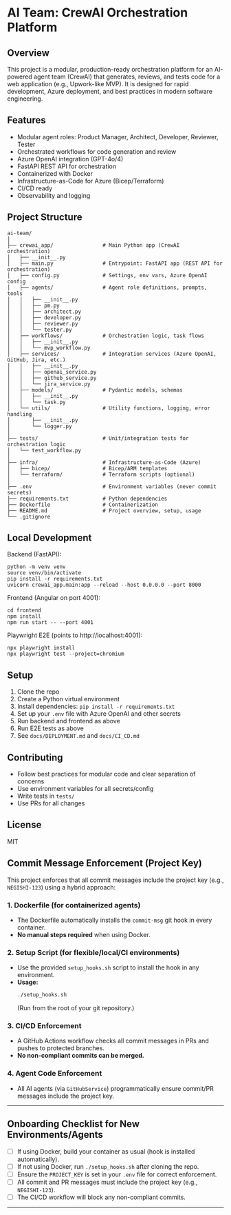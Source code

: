 # AI Team: CrewAI Orchestration Platform

## Overview
This project is a modular, production-ready orchestration platform for an AI-powered agent team (CrewAI) that generates, reviews, and tests code for a web application (e.g., Upwork-like MVP). It is designed for rapid development, Azure deployment, and best practices in modern software engineering.

## Features
- Modular agent roles: Product Manager, Architect, Developer, Reviewer, Tester
- Orchestrated workflows for code generation and review
- Azure OpenAI integration (GPT-4o/4)
- FastAPI REST API for orchestration
- Containerized with Docker
- Infrastructure-as-Code for Azure (Bicep/Terraform)
- CI/CD ready
- Observability and logging

## Project Structure
```
ai-team/
│
├── crewai_app/                # Main Python app (CrewAI orchestration)
│   ├── __init__.py
│   ├── main.py                # Entrypoint: FastAPI app (REST API for orchestration)
│   ├── config.py              # Settings, env vars, Azure OpenAI config
│   ├── agents/                # Agent role definitions, prompts, tools
│   │   ├── __init__.py
│   │   ├── pm.py
│   │   ├── architect.py
│   │   ├── developer.py
│   │   ├── reviewer.py
│   │   └── tester.py
│   ├── workflows/             # Orchestration logic, task flows
│   │   ├── __init__.py
│   │   └── mvp_workflow.py
│   ├── services/              # Integration services (Azure OpenAI, GitHub, Jira, etc.)
│   │   ├── __init__.py
│   │   ├── openai_service.py
│   │   ├── github_service.py
│   │   └── jira_service.py
│   ├── models/                # Pydantic models, schemas
│   │   ├── __init__.py
│   │   └── task.py
│   └── utils/                 # Utility functions, logging, error handling
│       ├── __init__.py
│       └── logger.py
│
├── tests/                     # Unit/integration tests for orchestration logic
│   └── test_workflow.py
│
├── infra/                     # Infrastructure-as-Code (Azure)
│   ├── bicep/                 # Bicep/ARM templates
│   └── terraform/             # Terraform scripts (optional)
│
├── .env                       # Environment variables (never commit secrets)
├── requirements.txt           # Python dependencies
├── Dockerfile                 # Containerization
├── README.md                  # Project overview, setup, usage
└── .gitignore
```

## Local Development

Backend (FastAPI):
```
python -m venv venv
source venv/bin/activate
pip install -r requirements.txt
uvicorn crewai_app.main:app --reload --host 0.0.0.0 --port 8000
```

Frontend (Angular on port 4001):
```
cd frontend
npm install
npm run start -- --port 4001
```

Playwright E2E (points to http://localhost:4001):
```
npx playwright install
npx playwright test --project=chromium
```

## Setup
1. Clone the repo
2. Create a Python virtual environment
3. Install dependencies: `pip install -r requirements.txt`
4. Set up your `.env` file with Azure OpenAI and other secrets
5. Run backend and frontend as above
6. Run E2E tests as above
7. See `docs/DEPLOYMENT.md` and `docs/CI_CD.md`

## Contributing
- Follow best practices for modular code and clear separation of concerns
- Use environment variables for all secrets/config
- Write tests in `tests/`
- Use PRs for all changes

## License
MIT 

## Commit Message Enforcement (Project Key)

This project enforces that all commit messages include the project key (e.g., `NEGISHI-123`) using a hybrid approach:

### 1. Dockerfile (for containerized agents)
- The Dockerfile automatically installs the `commit-msg` git hook in every container.
- **No manual steps required** when using Docker.

### 2. Setup Script (for flexible/local/CI environments)
- Use the provided `setup_hooks.sh` script to install the hook in any environment.
- **Usage:**
  ```sh
  ./setup_hooks.sh
  ```
  (Run from the root of your git repository.)

### 3. CI/CD Enforcement
- A GitHub Actions workflow checks all commit messages in PRs and pushes to protected branches.
- **No non-compliant commits can be merged.**

### 4. Agent Code Enforcement
- All AI agents (via `GitHubService`) programmatically ensure commit/PR messages include the project key.

---

## Onboarding Checklist for New Environments/Agents
- [ ] If using Docker, build your container as usual (hook is installed automatically).
- [ ] If not using Docker, run `./setup_hooks.sh` after cloning the repo.
- [ ] Ensure the `PROJECT_KEY` is set in your `.env` file for correct enforcement.
- [ ] All commit and PR messages must include the project key (e.g., `NEGISHI-123`).
- [ ] The CI/CD workflow will block any non-compliant commits.

--- 